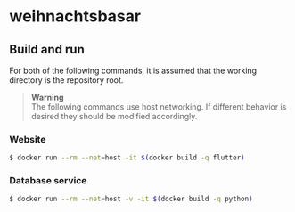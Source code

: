 # weihnachtsbasar

## Build and run

For both of the following commands, it is assumed that the working
directory is the repository root.

> **Warning** \
> The following commands use host networking.
> If different behavior is desired they should be modified accordingly.

### Website

```bash
$ docker run --rm --net=host -it $(docker build -q flutter)
```

### Database service

```bash
$ docker run --rm --net=host -v -it $(docker build -q python)
```

